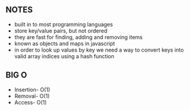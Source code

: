 ## NOTES

- built in to most programming languages
- store key/value pairs, but not ordered
- they are fast for finding, adding and removing items
- known as objects and maps in javascript
- in order to look up values by key we need a way to convert keys into valid array indices using a hash function

## BIG O

- Insertion- O(1)
- Removal- O(1)
- Access- O(1)
